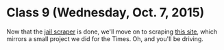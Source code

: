# Class 9 (Wednesday, Oct. 7, 2015)

Now that the [jail scraper](https://github.com/cjdd3b/advanced-data-journalism/blob/master/week6/class16/jailscrape.py) is done, we'll move on to scraping [this site](http://a073-ils-web.nyc.gov/inmatelookup/ils/pages/common/find.jsf), which mirrors a small project we did for the Times. Oh, and you'll be driving.